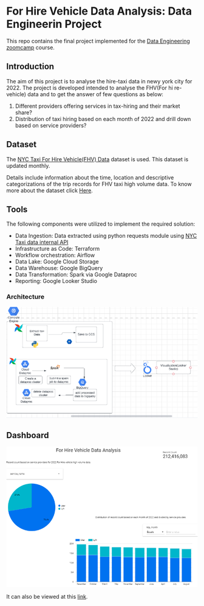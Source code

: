 # For Hire Vehicle Data Analysis: Data Engineerin Project
This repo contains the final project implemented for the [Data Engineering zoomcamp](https://github.com/DataTalksClub/data-engineering-zoomcamp) course.

## Introduction
The aim of this project is to analyse the hire-taxi data in newy york city for 2022. The project is developed intended to analyse the FHV(For hi
re-vehicle) data and to get the answer of few questions as below:
1) Different providers offering services in tax-hiring and their market share?
2) Distribution of taxi hiring based on each month of 2022 and drill down based on service providers?


## Dataset
The [NYC Taxi For Hire Vehicle(FHV) Data](https://www.nyc.gov/site/tlc/about/tlc-trip-record-data.page) dataset is used. This dataset is updated monthly.

Details include information about the time, location and descriptive categorizations of the trip records for FHV taxi high volume data. To know more about the dataset click [Here](https://www.nyc.gov/assets/tlc/downloads/pdf/data_dictionary_trip_records_hvfhs.pdf).

## Tools

The following components were utilized to implement the required solution:
* Data Ingestion: Data extracted using python requests module using [NYC Taxi data internal API](https://d37ci6vzurychx.cloudfront.net/trip-data/fhvhv_tripdata_2022-01.parquet)
* Infrastructure as Code: Terraform
* Workflow orchestration: Airflow
* Data Lake: Google Cloud Storage
* Data Warehouse: Google BigQuery
* Data Transformation: Spark via Google Dataproc
* Reporting: Google Looker Studio

### Architecture
![](images/architecture.png)


## Dashboard

![](images/report.png)

It can also be viewed at this [link](https://lookerstudio.google.com/s/tslbaH39mBY).
